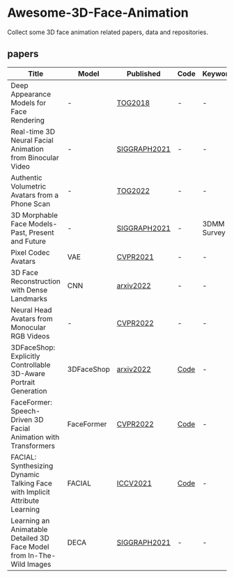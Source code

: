 # Awesome-3D-Face-Animation

Collect some 3D face animation related papers, data and repositories.

## papers

| Title                  | Model                  | Published                                                    | Code                                                         | Keywords                                                     | Inputs                                                     |
| ---------------------- | ---------------------- | ------------------------------------------------------------ | ------------------------------------------------------------ | ------------------------------------------------------------ |------------------------------------------------------------ |
|Deep Appearance Models for Face Rendering | - | [TOG2018](https://dl.acm.org/doi/pdf/10.1145/3197517.3201401) | - | - | `video` |
|Real-time 3D Neural Facial Animation from Binocular Video | - | [SIGGRAPH2021](https://dl.acm.org/doi/pdf/10.1145/3450626.3459806) | - | - | `Binocular RGB Video` |
|Authentic Volumetric Avatars from a Phone Scan| - | [TOG2022](https://drive.google.com/file/d/1i4NJKAggS82wqMamCJ1OHRGgViuyoY6R/view) | - | - | `video` |
|3D Morphable Face Models- Past, Present and Future| - |[SIGGRAPH2021](https://arxiv.org/pdf/1909.01815.pdf) | - | 3DMM Survey | - |
|Pixel Codec Avatars| VAE |[CVPR2021](https://ieeexplore.ieee.org/stamp/stamp.jsp?tp=&arnumber=9577690)| - | - | `video` |
|3D Face Reconstruction with Dense Landmarks| CNN |[arxiv2022](https://arxiv.org/pdf/2204.02776.pdf)| - | - |`video`|
|Neural Head Avatars from Monocular RGB Videos| - | [CVPR2022](https://ieeexplore.ieee.org/stamp/stamp.jsp?tp=&arnumber=9880001&tag=1)| - | - | `Monocular RGB Video`|  
|3DFaceShop: Explicitly Controllable 3D-Aware Portrait Generation | 3DFaceShop | [arxiv2022](https://arxiv.org/pdf/2209.05434.pdf) | [Code](https://github.com/junshutang/3DFaceShop) | - | `img` | 
|FaceFormer: Speech-Driven 3D Facial Animation with Transformers | FaceFormer | [CVPR2022](https://arxiv.org/pdf/2112.05329v4.pdf) | [Code](https://github.com/EvelynFan/FaceFormer) | - | `img`+`audio` |
|FACIAL: Synthesizing Dynamic Talking Face with Implicit Attribute Learning | FACIAL | [ICCV2021](https://arxiv.org/pdf/2108.07938v1.pdf) | [Code](https://github.com/zhangchenxu528/FACIAL) | - | `img`+`audio` |
|Learning an Animatable Detailed 3D Face Model from In-The-Wild Images | DECA | [SIGGRAPH2021](https://files.is.tue.mpg.de/black/papers/SIGGRAPH21_DECA.pdf) | - | - | `img` |


